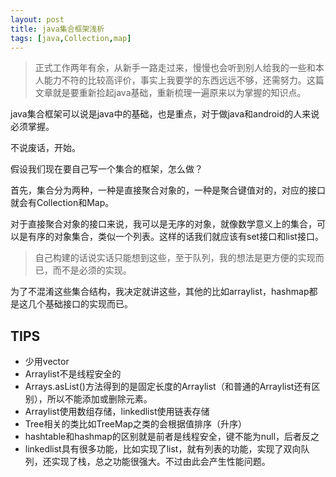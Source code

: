 ```yaml
---
layout: post
title: java集合框架浅析
tags: [java,Collection,map]
---
```


> 正式工作两年有余，从新手一路走过来，慢慢也会听到别人给我的一些和本人能力不符的比较高评价，事实上我要学的东西远远不够，还需努力。这篇文章就是要重新捡起java基础，重新梳理一遍原来以为掌握的知识点。

java集合框架可以说是java中的基础，也是重点，对于做java和android的人来说必须掌握。

不说废话，开始。

假设我们现在要自己写一个集合的框架，怎么做？

首先，集合分为两种，一种是直接聚合对象的，一种是聚合键值对的，对应的接口就会有Collection和Map。

对于直接聚合对象的接口来说，我可以是无序的对象，就像数学意义上的集合，可以是有序的对象集合，类似一个列表。这样的话我们就应该有set接口和list接口。

> 自己构建的话说实话只能想到这些，至于队列，我的想法是更方便的实现而已，而不是必须的实现。

为了不混淆这些集合结构，我决定就讲这些，其他的比如arraylist，hashmap都是这几个基础接口的实现而已。

## TIPS

- 少用vector
- Arraylist不是线程安全的
- Arrays.asList()方法得到的是固定长度的Arraylist（和普通的Arraylist还有区别），所以不能添加或删除元素。
- Arraylist使用数组存储，linkedlist使用链表存储
- Tree相关的类比如TreeMap之类的会根据值排序（升序）
- hashtable和hashmap的区别就是前者是线程安全，键不能为null，后者反之
- linkedlist具有很多功能，比如实现了list，就有列表的功能，实现了双向队列，还实现了栈，总之功能很强大。不过由此会产生性能问题。